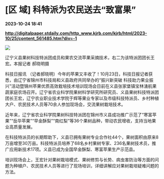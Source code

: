 # [区 域] 科特派为农民送去“致富果”

**2023-10-24 18:41**

**http://digitalpaper.stdaily.com/http_www.kjrb.com/kjrb/html/2023-10/25/content_561485.htm?div=-1**

![](http://digitalpaper.stdaily.com/http_www.kjrb.com/kjrb/images/2023-10/25/07/3533284_wangty1_1698134765482_b.jpg)

辽宁义县果树科技特派团成员和果农交流苹果采摘技术，右二为该特派团团长王宏。本报记者 郝晓明摄

 科技日报讯 （记者郝晓明）今年的苹果又丰收了！10月23日，科技日报记者获悉，由辽宁省锦州市科技局和义县政府共同举办的“振兴新突破 科技助力果业振兴”活动暨锦州苹果优质高效栽培技术培训现场会日前在义县张家堡镇宝林湧航果蔬家庭农场召开。辽宁省农业科学院果树科学研究所研究员、义县果树科技特派团团长王宏，辽宁农业职业技术学院于辉等果业专家以及市级科技特派员、乡村种植大户、农民技术人员等70余人参加现场会，交流果树栽培技术。

 近年来，辽宁省农业科学院果树科技特派团在锦州市义县成功推广示范了“寒富苹果”“岳华苹果”“早金酥梨”“南红梨”等36个果树品种，带动农民增收，支持当地果业高质量发展。

 在科技特派员的长期帮助下，义县已拥有果树专业合作社44个，果树面积由原来8万亩增至30万亩。科技特派员培养了68名乡村果树专家、236名果树技术员，推广应用新技术17项。义县已成为全国早金酥梨、寒富苹果生产示范县。

 培训现场会上，王宏针对果树栽培模式、果树修剪与长势、病虫害防治等方面的问题为种植户、农民技术人员等进行了现场培训，详细讲解应对果树栽培疑难问题的方法。